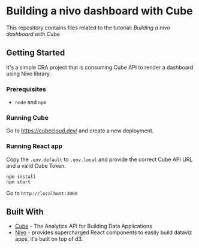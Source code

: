 # Building a nivo dashboard with Cube

This repository contains files related to the tutorial: _Building a nivo dashboard with Cube_

## Getting Started

It's a simple CRA project that is consuming Cube API to render a dashboard using Nivo library.
### Prerequisites

* `node` and `npm`

### Running Cube

Go to https://cubecloud.dev/ and create a new deployment.

### Running React app

Copy the `.env.default` to `.env.local` and provide the correct Cube API URL and a valid Cube Token.

```
npm install
npm start
```

Go to `http://localhost:3000`


## Built With

* [Cube](https://cube.dev/) - The Analytics API for Building Data Applications
* [Nivo](https://nivo.rocks/) - provides supercharged React components to easily build dataviz apps, it's built on top of d3.